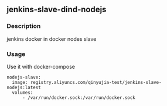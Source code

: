 ## jenkins-slave-dind-nodejs  

### Description
jenkins docker in docker nodes slave

### Usage
Use it with docker-compose    

```
nodejs-slave:
  image: registry.aliyuncs.com/qinyujia-test/jenkins-slave-nodejs:latest
  volumes:
      - /var/run/docker.sock:/var/run/docker.sock
```
